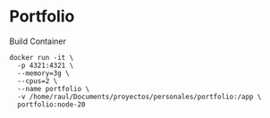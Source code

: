 # Portfolio

Build Container
```
docker run -it \
  -p 4321:4321 \
  --memory=3g \
  --cpus=2 \
  --name portfolio \
  -v /home/raul/Documents/proyectos/personales/portfolio:/app \
  portfolio:node-20
```
